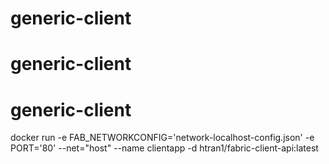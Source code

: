 # generic-client
# generic-client
# generic-client

docker run -e FAB_NETWORKCONFIG='network-localhost-config.json' -e PORT='80' --net="host" --name clientapp -d htran1/fabric-client-api:latest